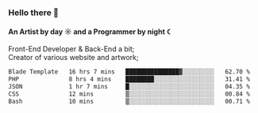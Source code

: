 ### Hello there 👋
#### An Artist by day ☼ and a Programmer by night ☾

Front-End Developer & Back-End a bit;<br>
Creator of various website and artwork;

<!--START_SECTION:waka-->

```txt
Blade Template   16 hrs 7 mins   ███████████████▓░░░░░░░░░   62.70 %
PHP              8 hrs 4 mins    ████████░░░░░░░░░░░░░░░░░   31.41 %
JSON             1 hr 7 mins     █░░░░░░░░░░░░░░░░░░░░░░░░   04.35 %
CSS              12 mins         ▒░░░░░░░░░░░░░░░░░░░░░░░░   00.84 %
Bash             10 mins         ▒░░░░░░░░░░░░░░░░░░░░░░░░   00.71 %
```

<!--END_SECTION:waka-->

<!--unk0e-ctrlmd-blitzh-Klöggr-https://codepen.io/nikillpop/pen/VdJjJW-->
